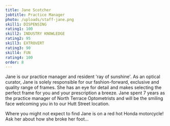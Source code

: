 ```yaml
---
title: Jane Scotcher
jobtitle: Practice Manager
photo: /uploads/staff-jane.png
skill1: DISPENSING
rating1: 100
skill2: INDUSTRY KNOWLEDGE
rating2: 95
skill3: EXTROVERT
rating3: 90
skill4: FUN
rating4: 100
order: 8
---
```


Jane is our practice manager and resident 'ray of sunshine'. As an optical curator, Jane is solely responsible for our fashion-forward, exclusive and quality range of frames. She has an eye for detail and makes selecting the perfect frame for you and your prescription a breeze. Jane spent 7 years as the practice manager of North Terrace Optometrists and will be the smiling face welcoming you in to our Hutt Street location.

Where you might not expect to find Jane is on a red hot Honda motorcycle! Ask her about how she broke her foot...

